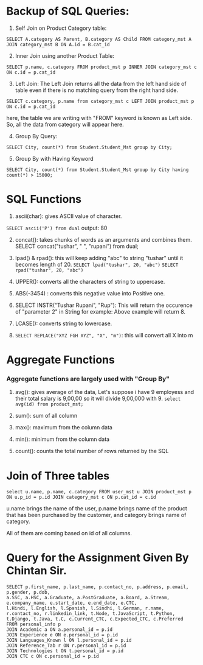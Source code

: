# Backup of SQL Queries:

1. Self Join on Product Category table:


```SELECT A.category AS Parent, B.category AS Child FROM category_mst A JOIN category_mst B ON A.id = B.cat_id```

2. Inner Join using another Product Table:

```SELECT p.name, c.category FROM product_mst p INNER JOIN category_mst c ON c.id = p.cat_id```


3. Left Join: The Left Join returns all the data from the left hand side of table even if there is no matching query from the right hand side.

```SELECT c.category, p.name from category_mst c LEFT JOIN product_mst p ON c.id = p.cat_id```

here, the table we are writing with "FROM" keyword is known as Left side. So, all the data from category will appear here.


4. Group By Query:

```SELECT City, count(*) from Student.Student_Mst group by City;```

5. Group By with Having Keyword

`SELECT City, count(*) from Student.Student_Mst group by City having count(*) > 15000;`

# SQL Functions

1. ascii(char): gives ASCII value of character.

```SELECT ascii('P') from dual```
output: 80

2. concat(): takes chunks of words as an arguments and combines them. 
SELECT concat("tushar", " ", "rupani") from dual;

3. lpad() & rpad(): this will keep adding "abc" to string "tushar" until it becomes length of 20.
```SELECT lpad("tushar", 20, "abc")```
```SELECT rpad("tushar", 20, "abc")```

4. UPPER(): converts all the characters of string to uppercase.

5. ABS(-3454) : converts this negative value into Positive one.

6. SELECT INSTR("Tushar Rupani", "Rup"): This will return the occurence of "parameter 2" in String
for example: Above example will return 8.

7. LCASE(): converts string to lowercase.

8. ```SELECT REPLACE("XYZ FGH XYZ", "X", "m")```: this will convert all X into m

# Aggregate Functions

### Aggregate functions are largely used with "Group By"

1. avg(): gives average of the data, Let's suppose i have 9 employess and their total salary is 9,00,00 so it will divide 9,00,000 with 9. 
```select avg(id) from product_mst;```

2. sum(): sum of all column 

3. max(): maximum from the column data

4. min(): minimum from the column data

5. count(): counts the total number of rows returned by the SQL

# Join of Three tables
`select u.name, p.name, c.category
FROM user_mst u
JOIN product_mst p
ON u.p_id = p.id
JOIN category_mst c
ON p.cat_id = c.id`

u.name brings the name of the user, p.name brings name of the product that has been purchased by the customer,  and category brings name of category.

All of them are coming based on id of all columns.



# Query for the Assignment Given By Chintan Sir.<!--  -->

```
SELECT p.first_name, p.last_name, p.contact_no, p.address, p.email, p.gender, p.dob,
a.SSC, a.HSC, a.Graduate, a.PostGraduate, a.Board, a.Stream, e.company_name, e.start_date, e.end_date, e.CTC, 
l.Hindi, l.English, l.Spanish, l.Sindhi, l.German, r.name, r.contact_no, r.linkedin_link, t.Node, t.JavaScript, t.Python,
t.Django, t.Java, t.C, c.Current_CTC, c.Expected_CTC, c.Preferred
FROM personal_info p
JOIN Academic a ON a.personal_id = p.id
JOIN Experience e ON e.personal_id = p.id
JOIN Languages_Known l ON l.personal_id = p.id
JOIN Reference_Tab r ON r.personal_id = p.id
JOIN Technologies t ON t.personal_id = p.id
JOIN CTC c ON c.personal_id = p.id
```